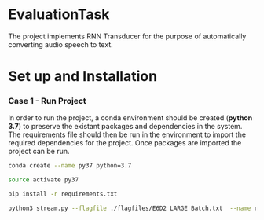 # EvaluationTask

The project implements RNN Transducer for the purpose of automatically converting audio speech to text.

# Set up and Installation

### Case 1 - Run Project

In order to run the project, a conda environment should be created (**python 3.7**) to preserve the existant packages and dependencies in the system. The requirements file should then be run in the environment to import the required dependencies for the project. Once packages are imported the project can be run.

```bash
conda create --name py37 python=3.7

source activate py37

pip install -r requirements.txt
```

```bash
python3 stream.py --flagfile ./flagfiles/E6D2 LARGE Batch.txt  --name rnnt-m-bpe  --model_name english_43_medium.pt  --step_n_frame 2
```
